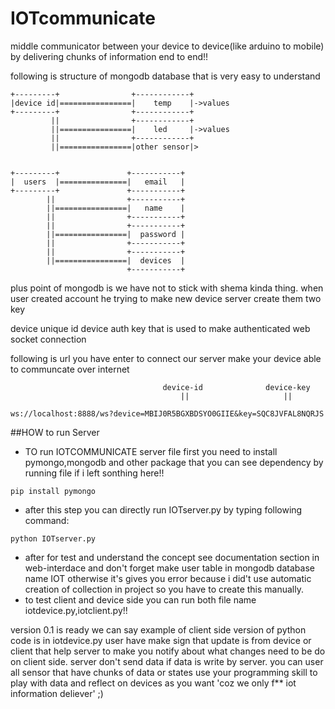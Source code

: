 # IOTcommunicate
middle communicator between your device to device(like arduino to mobile) by delivering chunks of information end to end!! 

following is structure of mongodb database that is very easy to understand
```
+---------+                +------------+
|device id|================|    temp    |->values
+---------+                +------------+
         ||                +------------+
         ||================|    led     |->values
         ||                +------------+
         ||================|other sensor|> 


+---------+               +-----------+
|  users  |===============|   email   |
+---------+               +-----------+
        ||                +-----------+
        ||================|   name    |
        ||                +-----------+
        ||                +-----------+  
        ||================|  password |
        ||                +-----------+
        ||                +-----------+
        ||================|  devices  |
                          +-----------+
```
plus point of mongodb is we have not to stick with shema kinda thing.
when user created account he trying to make new device server create them two key

device unique id
device auth key
that is used to make authenticated web socket connection

following is url you have enter to connect our server make your device able to communcate over internet
 ```
                                   device-id              device-key
                                       ||                     ||

ws://localhost:8888/ws?device=MBIJ0R5BGXBDSYO0GIIE&key=SQC8JVFAL8NQRJS
```
##HOW to run Server
- TO run IOTCOMMUNICATE server file first you need to install pymongo,mongodb and other package that you can see dependency by running file if i left sonthing here!!

```
pip install pymongo
```
- after this step you can directly run IOTserver.py by typing following command:
```
python IOTserver.py
```
- after for test and understand the concept see documentation section in web-interdace and don't forget make user table in mongodb database name IOT otherwise it's gives you error because i did't use automatic creation of collection in project so you have to create this manually.
- to test client and device side you can run both file name iotdevice.py,iotclient.py!!


version 0.1 is ready we can say
example of client side version of python code is in iotdevice.py
user have make sign that update is from device or client
that help server to make you notify about what changes need to be do on client side.
server don't send data if data is write by server.
you can user all sensor that have chunks of data or states use your programming skill to play with data and reflect on devices as you want 'coz we only f** iot information deliever' ;)
